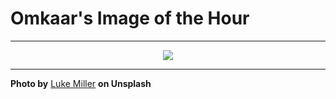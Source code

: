 # Omkaar's Image of the Hour

---

<div align="center">

<a href="https://unsplash.com/photos/blurred-image-of-a-speeding-blue-car-M_waHlNNk44">
  <img src="https://images.unsplash.com/photo-1749746756655-840aa4e5c0ee?crop=entropy&cs=tinysrgb&fit=max&fm=jpg&ixid=M3w3NjA2Nzh8MHwxfHJhbmRvbXx8fHx8fHx8fDE3NTI3ODI0MDB8&ixlib=rb-4.1.0&q=80&w=1080" style="max-width:100%; height:auto;">
</a>



</div>

---

**Photo by** [Luke Miller](https://unsplash.com/@bylukemiller) **on Unsplash**
